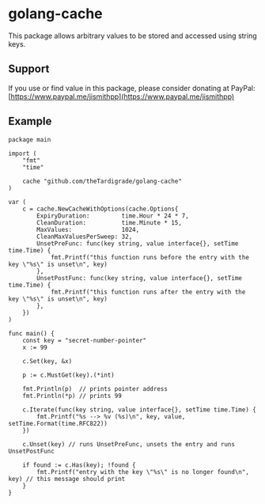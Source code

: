 # golang-cache

This package allows arbitrary values to be stored and accessed using string keys.

## Support

If you use or find value in this package, please consider donating at PayPal: [https://www.paypal.me/jismithpp](https://www.paypal.me/jismithpp)

## Example

```golang
package main

import (
	"fmt"
	"time"

	cache "github.com/theTardigrade/golang-cache"
)

var (
	c = cache.NewCacheWithOptions(cache.Options{
		ExpiryDuration:         time.Hour * 24 * 7,
		CleanDuration:          time.Minute * 15,
		MaxValues:              1024,
		CleanMaxValuesPerSweep: 32,
		UnsetPreFunc: func(key string, value interface{}, setTime time.Time) {
			fmt.Printf("this function runs before the entry with the key \"%s\" is unset\n", key)
		},
		UnsetPostFunc: func(key string, value interface{}, setTime time.Time) {
			fmt.Printf("this function runs after the entry with the key \"%s\" is unset\n", key)
		},
	})
)

func main() {
	const key = "secret-number-pointer"
	x := 99

	c.Set(key, &x)

	p := c.MustGet(key).(*int)

	fmt.Println(p)  // prints pointer address
	fmt.Println(*p) // prints 99

	c.Iterate(func(key string, value interface{}, setTime time.Time) {
		fmt.Printf("%s --> %v (%s)\n", key, value, setTime.Format(time.RFC822))
	})

	c.Unset(key) // runs UnsetPreFunc, unsets the entry and runs UnsetPostFunc

	if found := c.Has(key); !found {
		fmt.Printf("entry with the key \"%s\" is no longer found\n", key) // this message should print
	}
}
```